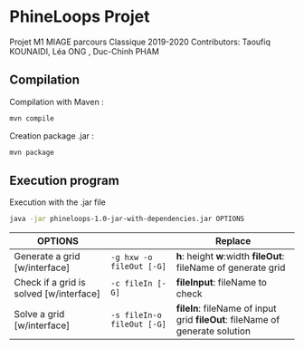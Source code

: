 # PhineLoops Projet
Projet M1 MIAGE parcours Classique 2019-2020
Contributors:  Taoufiq KOUNAIDI, Léa ONG , Duc-Chinh PHAM

## Compilation

Compilation with Maven :

```bash
mvn compile
```

Creation package .jar :

```bash
mvn package
```
## Execution program

Execution with the .jar file
```bash
java -jar phineloops-1.0-jar-with-dependencies.jar OPTIONS
```
|        OPTIONS                         | 			             |              Replace                                                                |
|----------------------------------------|--------------------------|-------------------------------------------------------------------------------------|
|Generate a grid [w/interface]           |`-g hxw -o fileOut [-G]`  |**h**: height  **w**:width  **fileOut**: fileName of generate grid  			    |
|Check if a grid is solved [w/interface] |`-c fileIn [-G]`          |**fileInput**: fileName to check      					       			    |
|Solve a grid [w/interface]              |`-s fileIn-o fileOut [-G]`|**fileIn**: fileName of input grid **fileOut**: fileName of generate solution        |

